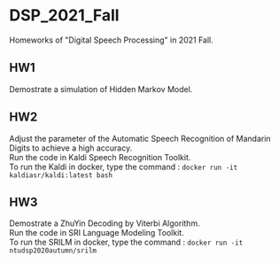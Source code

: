 # DSP_2021_Fall
Homeworks of "Digital Speech Processing" in 2021 Fall. 
## HW1
Demostrate a simulation of Hidden Markov Model. 

## HW2
Adjust the parameter of the Automatic Speech Recognition of Mandarin Digits to achieve a high accuracy.  
Run the code in Kaldi Speech Recognition Toolkit.  
To run the Kaldi in docker, type the command : `docker run -it kaldiasr/kaldi:latest bash`

## HW3
Demostrate a ZhuYin Decoding by Viterbi Algorithm.  
Run the code in SRI Language Modeling Toolkit.  
To run the SRILM in docker, type the command : `docker run -it ntudsp2020autumn/srilm`
